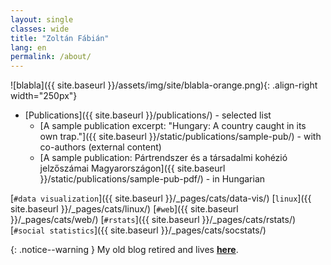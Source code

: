 ```yaml
---
layout: single
classes: wide
title: "Zoltán Fábián"
lang: en
permalink: /about/
---
```


![blabla]({{ site.baseurl }}/assets/img/site/blabla-orange.png){: .align-right width="250px"}
- [Publications]({{ site.baseurl }}/publications/) - selected list
  - [A sample publication excerpt: "Hungary: A country caught in its own trap."]({{ site.baseurl }}/static/publications/sample-pub/) - with co-authors (external content)
  - [A sample publication: Pártrendszer és a társadalmi kohézió jelzőszámai Magyarországon]({{ site.baseurl }}/static/publications/sample-pub-pdf/) - in Hungarian

[`#data visualization`]({{ site.baseurl }}/_pages/cats/data-vis/)
[`linux`]({{ site.baseurl }}/_pages/cats/linux/)
[`#web`]({{ site.baseurl }}/_pages/cats/web/)
[`#rstats`]({{ site.baseurl }}/_pages/cats/rstats/)
[`#social statistics`]({{ site.baseurl }}/_pages/cats/socstats/)

{: .notice--warning }
My old blog retired and lives [**here**](https://zgfabian.github.io/bj-blog/).

